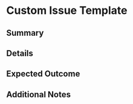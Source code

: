 <!-- This is a custom issue template for contributors -->

# Custom Issue Template

## Summary

<!-- Provide a brief summary of the issue or request -->

## Details

<!-- Include detailed information about the issue or request -->

## Expected Outcome

<!-- Describe the expected outcome or behavior -->

## Additional Notes

<!-- Add any additional notes or context here -->

